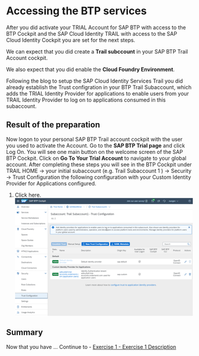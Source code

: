 # Accessing the BTP services

After you did activate your TRIAL Account for SAP BTP with access to the BTP Cockpit and the SAP Cloud Identity TRAIL with access to the SAP Cloud Identity Cockpit you are set for the next steps.

We can expect that you did create a **Trail subccount** in your SAP BTP Trail Account cockpit.

We also expect that you did enable the **Cloud Foundry Environment**.

Following the blog to setup the SAP Cloud Identity Services Trail you did already establish the Trust configration in your BTP Trail Subaccount, which adds the TRIAL Identity Provider  for applications to enable users from your TRAIL Identity Provider to log on to applications consumed in this subaccount.

## Result of the preparation

Now logon to your personal SAP BTP Trail account cockpit with the user you used to activate the Account.
Go to the **SAP BTP Trial page** and click Log On.
You will see one main button on the welcome screen of the SAP BTP Cockpit. Click on **Go To Your Trial Account** to navigate to your global account.
After completing these steps you will see in the BTP Cockpit under TRAIL HOME -> your initial subaccount (e.g. Trail Subaccount 1 ) -> Security -> Trust Configuration
the following configuration with your Custom Identity Provider for Applications configured.

1.	Click here.
<br>![](/exercises/ex0/images/Subaccoount1_TrustConfiguration.png)



## Summary

Now that you have ... 
Continue to - [Exercise 1 - Exercise 1 Description](../ex1/README.md)
